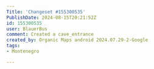 ```yaml
---
Title: 'Changeset #155300535'
PublishDate: 2024-08-15T20:21:52Z
id: 155300535
user: BlauerBus
comment: Created a cave_entrance
created_by: Organic Maps android 2024.07.29-2-Google
tags:
- Montenegro

---
```

